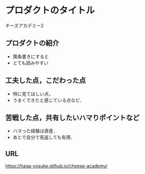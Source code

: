 # プロダクトのタイトル
チーズアカデミー2

## プロダクトの紹介

- 箇条書きにすると
- とても読みやすい

## 工夫した点，こだわった点

- 特に見てほしい点，
- うまくできたと感じている点など．

## 苦戦した点，共有したいハマりポイントなど

- ハマった経験は資産．
- あとで自分で見返しても有用．

## URL
 https://haga-yosuke.github.io/cheese-academy/